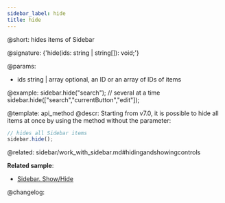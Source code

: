 ```yaml
---
sidebar_label: hide
title: hide
---          
```


@short: hides items of Sidebar

@signature: {'hide(ids: string | string[]): void;'}

@params:
- ids 		string | array		optional, an ID or an array of IDs of items

@example:
sidebar.hide("search");
// several at a time
sidebar.hide(["search","currentButton","edit"]);


@template: api_method
@descr:
Starting from v7.0, it is possible to hide all items at once by using the method without the parameter:

~~~js
// hides all Sidebar items
sidebar.hide();
~~~


@related: sidebar/work_with_sidebar.md#hidingandshowingcontrols


**Related sample**:
- [Sidebar. Show/Hide](https://snippet.dhtmlx.com/5hsowdoy)

@changelog:


